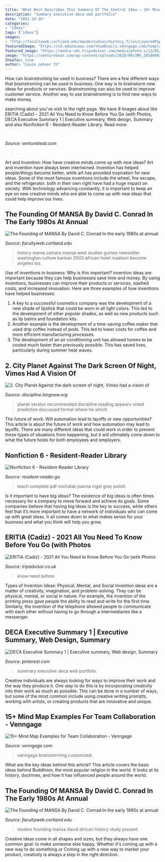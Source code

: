 ```yaml
---
title: "What Best Describes This Summary Of The Central Idea ~ 15+ Mind Map Examples For Team Collaboration"
description: "Summary executive deca web portfolio"
date: "2022-10-16"
categories:
- "ideas"
tags: ["ideas"]
images:
- "http://facultyweb.cortland.edu/mandestudies/History_files/LayeredPaper_04.jpg"
featuredImage: "https://s3.amazonaws.com/thumbnails.venngage.com/template/27cb6c5b-f905-489b-a8a6-7b8fc5429582.png"
featured_image: "https://media-cdn.tripadvisor.com/media/photo-s/12/65/6d/a0/fachada.jpg"
image: "https://venturebeat.com/wp-content/uploads/2018/09/IMG_20180903_102707-1.jpg?w=757"
ShowToc: true
author: "Louie Lehner IV"
---
```



How can brainstroming be used in business?
There are a few different ways that brainstroming can be used in business. One way is to brainstorm new ideas for products or services. Brainstroming can also be used to improve customer service. Another way to use brainstroming is to find new ways to make money.

	

		
searching about  you've visit to the right page. We have 8 Images about  like ERITIA (Cadiz) - 2021 All You Need to Know Before You Go (with Photos, DECA Executive Summary 1 | Executive summary, Web design, Summary and also Nonfiction 6 - Resident-Reader Library. Read more:
		
    
## 

<img loading=lazy src="https://venturebeat.com/wp-content/uploads/2018/09/IMG_20180903_102707-1.jpg?w=757" onerror="this.onerror=null;this.src='https://tse3.mm.bing.net/th?id=OIP.Dnhhdm2edEw4m6F1HTB_ZgHaF3&amp;pid=15.1';" alt="">

_Source: venturebeat.com_

>. 

	

Art and Invention: How have creative minds come up with new ideas?
Art and invention have always been intertwined. Invention has helped people/things become better, while art has provided inspiration for new ideas. Some of the most famous inventions include the wheel, fire escape, and the refrigerator. both in their own right have had a huge impact on society. With technology advancing constantly, it is important to keep an eye on new creative minds who are able to come up with new ideas that could help improve our lives.

    
## The Founding Of MANSA By David C. Conrad In The Early 1980s At Annual

<img loading=lazy src="http://facultyweb.cortland.edu/mandestudies/History_files/LayeredPaper_04.jpg" onerror="this.onerror=null;this.src='https://tse1.mm.bing.net/th?id=OIP.NMFdyMl6MhCpFjB_WtfxwQHaCf&amp;pid=15.1';" alt="The Founding of MANSA By David C. Conrad In the early 1980s at annual">

_Source: facultyweb.cortland.edu_

>history mama camara mansa west studies guinea newsletter washington culture kankan 2003 african hotel madison become angeles los. 

	

Use of inventions in business: Why is this important?
invention ideas are important because they can help businesses save time and money. By using inventions, businesses can improve their products or services, slashed costs, and increased innovation. Here are three examples of how inventions have helped businesses: 
1. A key to a successful cosmetics company was the development of a new shade of lipstick that could be worn in all light colors. This led to the development of other popular shades, as well as new products such as lip balms and foundation kits. 
2. Another example is the development of a time-saving coffee maker that used drip coffee instead of pods. This led to lower costs for coffee and more efficient manufacturing processes.
3. The development of an air conditioning unit has allowed homes to be cooled much faster than previously possible. This has saved lives, particularly during summer heat waves.

    
## 2. City Planet Against The Dark Screen Of Night, Vimes Had A Vision Of

<img loading=lazy src="http://discipline.longnow.org/DISCIPLINE_footnotes/2_-_City_Planet_files/untitled_1.jpg" onerror="this.onerror=null;this.src='https://tse2.mm.bing.net/th?id=OIP.ewMmjQSUFAXr56fuKKnrKAAAAA&amp;pid=15.1';" alt="2. City Planet Against the dark screen of night, Vimes had a vision of">

_Source: discipline.longnow.org_

>planet version recommended discipline reading appears voted prediction discussed formal where he which. 

	

The future of work: Will automation lead to layoffs or new opportunities?
This article is about the future of work and how automation may lead to layoffs. There are many different ideas that could work in order to prevent these types of situations from happening, but it will ultimately come down to what the future holds for both employees and employers.

    
## Nonfiction 6 - Resident-Reader Library

<img loading=lazy src="https://images-na.ssl-images-amazon.com/images/I/612EMPtwRLL._SX324_BO1,204,203,200_.jpg" onerror="this.onerror=null;this.src='https://tse1.mm.bing.net/th?id=OIP.RuYmssS_yGlMfx6r_WoU8QAAAA&amp;pid=15.1';" alt="Nonfiction 6 - Resident-Reader Library">

_Source: resident-reader.ga_

>teach complete pdf michalak joanna nigel gray polish. 

	

Is it important to have big ideas?
The existence of big ideas is often times necessary for a company to move forward and achieve its goals. Some companies believe that having big ideas is the key to success, while others feel that it’s more important to have a network of individuals who can come up with great ideas. It all comes down to what makes sense for your business and what you think will help you grow.

    
## ERITIA (Cadiz) - 2021 All You Need To Know Before You Go (with Photos

<img loading=lazy src="https://media-cdn.tripadvisor.com/media/photo-s/12/65/6d/a0/fachada.jpg" onerror="this.onerror=null;this.src='https://tse1.mm.bing.net/th?id=OIP.tjnQ9NLBrE3ce-IUnc3nNQAAAA&amp;pid=15.1';" alt="ERITIA (Cadiz) - 2021 All You Need to Know Before You Go (with Photos">

_Source: tripadvisor.co.uk_

>know need before. 

	

Types of Invention Ideas: Physical, Mental, and Social
Invention ideas are a matter of creativity, imagination, and problem-solving. They can be physical, mental, or social in nature. For example, the invention of the printing press gave people the ability to read and write for the first time. Similarly, the invention of the telephone allowed people to communicate with each other without having to go through a intermediaries like a messenger.

    
## DECA Executive Summary 1 | Executive Summary, Web Design, Summary

<img loading=lazy src="https://i.pinimg.com/736x/98/84/60/988460b50c3bc5777b3b0209c8c2669a--executive-summary-portfolio.jpg" onerror="this.onerror=null;this.src='https://tse2.mm.bing.net/th?id=OIP.nwRmR0L65e822VQF8g616QHaJn&amp;pid=15.1';" alt="DECA Executive Summary 1 | Executive summary, Web design, Summary">

_Source: pinterest.com_

>summary executive deca web portfolio. 

	

Creative individuals are always looking for ways to improve their work and the way they produce it. One way to do this is by incorporating creativity into their work as much as possible. This can be done in a number of ways, but some of the most common include using creative writing prompts, working with artists, or creating products that are innovative and unique.

    
## 15+ Mind Map Examples For Team Collaboration - Venngage

<img loading=lazy src="https://s3.amazonaws.com/thumbnails.venngage.com/template/27cb6c5b-f905-489b-a8a6-7b8fc5429582.png" onerror="this.onerror=null;this.src='https://tse2.mm.bing.net/th?id=OIP.vym7OwDvJAKByk96pUKbJgHaFu&amp;pid=15.1';" alt="15+ Mind Map Examples for Team Collaboration - Venngage">

_Source: venngage.com_

>venngage brainstorming customized. 

	

What are the key ideas behind this article?
This article covers the basic ideas behind Buddhism, the most popular religion in the world. It looks at its history, doctrines, and how it has influenced people around the world.

    
## The Founding Of MANSA By David C. Conrad In The Early 1980s At Annual

<img loading=lazy src="http://facultyweb.cortland.edu/mandestudies/History_files/LayeredPaper_01.jpg" onerror="this.onerror=null;this.src='https://tse2.mm.bing.net/th?id=OIP._8ojw2eb8wx95wZT86mF-gHaCn&amp;pid=15.1';" alt="The Founding of MANSA By David C. Conrad In the early 1980s at annual">

_Source: facultyweb.cortland.edu_

>studies founding mansa david african history study present. 

	

Creative ideas come in all shapes and sizes, but they always have one common goal: to make someone else happy. Whether it's coming up with a new way to do something or Coming up with a new way to market your product, creativity is always a step in the right direction.

